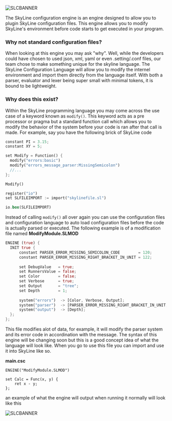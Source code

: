 ![SLCBANNER](https://github.com/SkyPenguin-Solutions/SkyLineConfigurationEngine/blob/main/SLC.png?raw=true "Title")

The SkyLine configuration engine is an engine designed to allow you to plugin SkyLine configuration files. This engine allows you to modify SkyLine's environment before code starts to get executed in your program. 

### Why not standard configuration files? ###

When looking at this engine you may ask "why". Well, while the developers could have chosen to used json, xml, yaml or even .setting/.conf files, our team chose to make something unique for the skyline language. The SkyLine Configuration Language will allow you to modify the internel environment and import them directly from the language itself. With both a parser, evaluator and lexer being super small with minimal tokens, it is bound to be lightweight.

### Why does this exist? ###

Within the SkyLine programming language you may come across the use case of a keyword known as `modify()`. This keyword acts as a pre processor or pragma but a standard function call which allows you to modify the behavior of the system before your code is ran after that call is made. For example, say you have the following brick of SkyLine code

```rs
constant PI = 3.15;
constant XY = 5;

set Modify = Function() {
  modify("errors:basic")
  modify("errors_message_parser:MissingSemicolon")
  //...
};

Modify()

register("io")
set SLFILEIMPORT := import("skylinefile.sl")

io.box(SLFILEIMPORT)
```

Instead of calling `modify()` all over again you can use the configuration files and configuration language to auto load configuration files before the code is actually parsed or executed. The following example is of a modification file named **ModifyModule.SLMOD**

```rs
ENGINE (true) {
  INIT true {
      constant PARSER_ERROR_MISSING_SEMICOLON_CODE        = 120;
      constant PARSER_ERROR_MISSING_RIGHT_BRACKET_IN_UNIT = 122;
      
      set DebugValue   = true;
      set RunnersValue = false;
      set Color        = false;
      set Verbose      = true;
      set Output       = "tree";
      set Depth        = 1;
      
      system("errors")  -> [Color, Verbose, Output];
      system("parser")  -> [PARSER_ERROR_MISSING_RIGHT_BRACKET_IN_UNIT, "sorry, missing bracket in end to unit"];
      system("output")  -> [Depth];
  };
};
```

This file modifies alot of data, for example, it will modify the parser system and its error code in accordination with the message. The syntax of this engine will be changing soon but this is a good concept idea of what the language will look like. When you go to use this file you can import and use it into SkyLine like so.


**main.csc**
```
ENGINE("ModifyModule.SLMOD")

set Calc = Func(x, y) {
    ret x - y;
};
```

an example of what the engine will output when running it normally will look like this 


![SLCBANNER](?raw=true "SLC Output")
